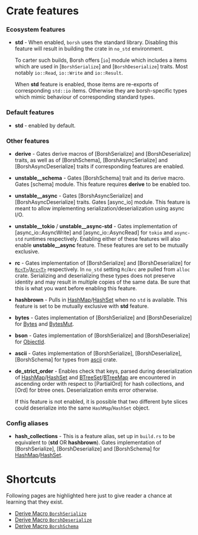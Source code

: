 # Crate features

### Ecosystem features

* **std** -
  When enabled, `borsh` uses the standard library. Disabling this feature will
  result in building the crate in `no_std` environment.

  To carter such builds, Borsh offers [`io`] module which includes a items which
  are used in [`BorshSerialize`] and [`BorshDeserialize`] traits.  Most notably
  `io::Read`, `io::Write` and `io::Result`.

  When **std** feature is enabled, those items are re-exports of corresponding
  `std::io` items.  Otherwise they are borsh-specific types which mimic
  behaviour of corresponding standard types.

### Default features

* **std** - enabled by default.

### Other features

* **derive** -
  Gates derive macros of [BorshSerialize] and
  [BorshDeserialize] traits, as well as of [BorshSchema],
  [BorshAsyncSerialize] and [BorshAsyncDeserialize] traits
  if corresponding features are enabled.
* **unstable__schema** -
  Gates [BorshSchema] trait and its derive macro.
  Gates [schema] module.
  This feature requires **derive** to be enabled too.
* **unstable__async** -
  Gates [BorshAsyncSerialize] and [BorshAsyncDeserialize] traits.
  Gates [async_io] module.
  This feature is meant to allow implementing serialization/deserialization
  using async I/O.
* **unstable__tokio** / **unstable__async-std** -
  Gates implementation of [async_io::AsyncWrite] and [async_io::AsyncRead]
  for `tokio` and `async-std` runtimes respectively.
  Enabling either of these features will also enable **unstable__async** feature.
  These features are set to be mutually exclusive.
* **rc** -
  Gates implementation of [BorshSerialize] and [BorshDeserialize]
  for [`Rc<T>`](std::rc::Rc)/[`Arc<T>`](std::sync::Arc) respectively.
  In `no_std` setting `Rc`/`Arc` are pulled from `alloc` crate.
  Serializing and deserializing these types
  does not preserve identity and may result in multiple copies of the same data.
  Be sure that this is what you want before enabling this feature.
* **hashbrown** -
  Pulls in [HashMap](std::collections::HashMap)/[HashSet](std::collections::HashSet) when no `std` is available.
  This feature is set to be mutually exclusive with **std** feature.
* **bytes** -
  Gates implementation of [BorshSerialize] and [BorshDeserialize]
  for [Bytes](https://docs.rs/bytes/1.5.0/bytes/struct.Bytes.html) and [BytesMut](https://docs.rs/bytes/1.5.0/bytes/struct.BytesMut.html).
* **bson** -
  Gates implementation of [BorshSerialize] and [BorshDeserialize]
  for [ObjectId](https://docs.rs/bson/2.9.0/bson/oid/struct.ObjectId.html).
* **ascii** -
  Gates implementation of [BorshSerialize], [BorshDeserialize], [BorshSchema] for
  types from [ascii](https://docs.rs/ascii/1.1.0/ascii/) crate.
* **de_strict_order** -
  Enables check that keys, parsed during deserialization of
  [HashMap](std::collections::HashMap)/[HashSet](std::collections::HashSet) and
  [BTreeSet](std::collections::BTreeSet)/[BTreeMap](std::collections::BTreeMap)
  are encountered in ascending order with respect to [PartialOrd] for hash collections,
  and [Ord] for btree ones. Deserialization emits error otherwise.

  If this feature is not enabled, it is possible that two different byte slices could deserialize into the same `HashMap`/`HashSet` object.

### Config aliases

* **hash_collections** -
  This is a feature alias, set up in `build.rs` to be equivalent to (**std** OR **hashbrown**).
  Gates implementation of [BorshSerialize], [BorshDeserialize]
  and [BorshSchema]
  for [HashMap](std::collections::HashMap)/[HashSet](std::collections::HashSet).

# Shortcuts

Following pages are highlighted here just to give reader a chance at learning that
they exist.  

- [Derive Macro `BorshSerialize`](macro@crate::BorshSerialize)
- [Derive Macro `BorshDeserialize`](macro@crate::BorshDeserialize)
- [Derive Macro `BorshSchema`](macro@crate::BorshSchema)

